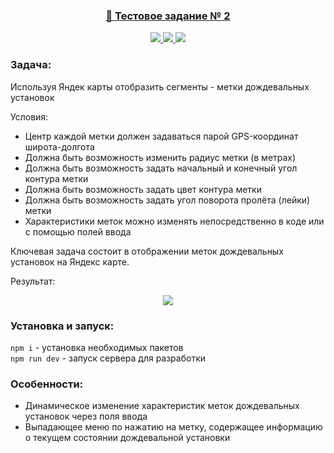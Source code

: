 <h3 align="center">
  <a href="https://test-task-02.vercel.app/">
    💼 Тестовое задание № 2
  </a>
</h3>

<p align="center">
  <a href="https://vuejs.org/">
    <img src="https://img.shields.io/badge/Vue-3.2.47-blue?style=plastic&logo=vuedotjs"/>
  </a>
  <a href="https://vitejs.dev/">
    <img src="https://img.shields.io/badge/Vite-4.1.4-blue?style=plastic&logo=vite"/>
  </a>
  <a href="https://yandex.ru/dev/maps/jsapi/doc/2.1">
    <img src="https://img.shields.io/badge/Яндекс карты-2.1-blue?style=plastic"/>
  </a>
</p>

### Задача:  
Используя Яндек карты отобразить сегменты - метки дождевальных установок  

Условия:
- Центр каждой метки должен задаваться парой GPS-координат широта-долгота
- Должна быть возможность изменить радиус метки (в метрах)
- Должна быть возможность задать начальный и конечный угол контура метки
- Должна быть возможность задать цвет контура метки
- Должна быть возможность задать угол поворота пролёта (лейки) метки
- Характеристики меток можно изменять непосредственно в коде или с помощью полей ввода  

Ключевая задача состоит в отображении меток дождевальных установок на Яндекс карте.  

Результат:  

<div align="center">
  <a href="https://test-task-02.vercel.app/">
    <img src="https://user-images.githubusercontent.com/96790009/232309701-e7c24038-c695-478e-8f86-60b595ece0e1.png"/>
  </a>
</div>


### Установка и запуск:

`npm i` - установка необходимых пакетов  
`npm run dev` - запуск сервера для разработки  

### Особенности:
- Динамическое изменение характеристик меток дождевальных установок через поля ввода
- Выпадающее меню по нажатию на метку, содержащее информацию о текущем состоянии дождевальной установки

